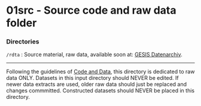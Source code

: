 # 01src - Source code and raw data folder

### Directories

`/rdta`
:  Source material, raw data, available soon at: [GESIS Datenarchiv](https://www.gesis.org/institut/abteilungen/datenarchiv-fuer-sozialwissenschaften).

---

Following the guidelines of [Code and Data](https://web.stanford.edu/~gentzkow/research/CodeAndData.xhtml#magicparlabel-270), this directory is dedicated to raw data ONLY. Datasets in this input directory should NEVER be edited. If newer data extracts are used, older raw data should just be replaced and changes commmitted. Constructed datasets should NEVER be placed in this directory. 
